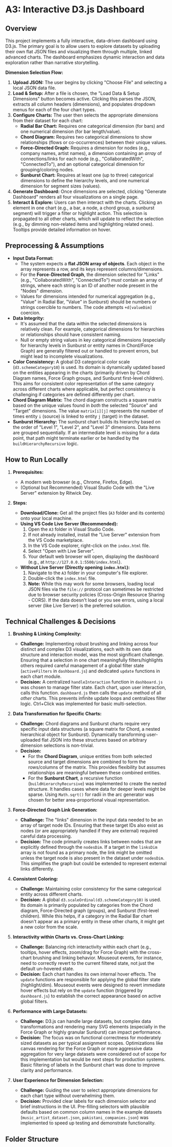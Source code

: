 # A3: Interactive D3.js Dashboard

## Overview

This project implements a fully interactive, data-driven dashboard using D3.js. The primary goal is to allow users to explore datasets by uploading their own flat JSON files and visualizing them through multiple, linked advanced charts. The dashboard emphasizes dynamic interaction and data exploration rather than narrative storytelling.

**Dimension Selection Flow:**

1.  **Upload JSON:** The user begins by clicking "Choose File" and selecting a local JSON data file.
2.  **Load & Setup:** After a file is chosen, the "Load Data & Setup Dimensions" button becomes active. Clicking this parses the JSON, extracts all column headers (dimensions), and populates dropdown menus for each of the four chart types.
3.  **Configure Charts:** The user then selects the appropriate dimensions from their dataset for each chart:
    *   **Radial Bar Chart:** Requires one categorical dimension (for bars) and one numerical dimension (for bar length/value).
    *   **Chord Diagram:** Requires two categorical dimensions to show relationships (flows or co-occurrences) between their unique values.
    *   **Force-Directed Graph:** Requires a dimension for nodes (e.g., company names, artist names), a dimension containing an *array* of connections/links for each node (e.g., "CollaboratedWith", "ConnectedTo"), and an optional categorical dimension for grouping/coloring nodes.
    *   **Sunburst Chart:** Requires at least one (up to three) categorical dimensions to define the hierarchy levels, and one numerical dimension for segment sizes (values).
4.  **Generate Dashboard:** Once dimensions are selected, clicking "Generate Dashboard" renders all four visualizations on a single page.
5.  **Interact & Explore:** Users can then interact with the charts. Clicking an element in one chart (e.g., a bar, a node, a chord group, a sunburst segment) will trigger a filter or highlight action. This selection is propagated to all other charts, which will update to reflect the selection (e.g., by dimming non-related items and highlighting related ones). Tooltips provide detailed information on hover.

## Preprocessing & Assumptions

*   **Input Data Format:**
    *   The system expects a **flat JSON array of objects**. Each object in the array represents a row, and its keys represent columns/dimensions.
    *   For the **Force-Directed Graph**, the dimension selected for "Links" (e.g., "CollaboratedWith", "ConnectedTo") *must* contain an array of strings, where each string is an ID of another node present in the "Nodes" dimension.
    *   Values for dimensions intended for numerical aggregation (e.g., "Value" in Radial Bar, "Value" in Sunburst) should be numbers or strings coercible to numbers. The code attempts `+d[valueDim]` coercion.
*   **Data Integrity:**
    *   It's assumed that the data within the selected dimensions is relatively clean. For example, categorical dimensions for hierarchies or relationships should have consistent naming.
    *   Null or empty string values in key categorical dimensions (especially for hierarchy levels in Sunburst or entity names in Chord/Force Graph) are generally filtered out or handled to prevent errors, but might lead to incomplete visualizations.
*   **Color Consistency:** A global D3 categorical color scale (`d3.schemeCategory10`) is used. Its domain is dynamically updated based on the entities appearing in the charts (primarily driven by Chord Diagram names, Force Graph groups, and Sunburst first-level children). This aims for consistent color representation of the same category across different charts where applicable, but perfect consistency is challenging if categories are defined differently per chart.
*   **Chord Diagram Matrix:** The chord diagram constructs a square matrix based on the unique values found in *both* the selected "Source" and "Target" dimensions. The value `matrix[i][j]` represents the number of times entity `i` (source) is linked to entity `j` (target) in the dataset.
*   **Sunburst Hierarchy:** The sunburst chart builds its hierarchy based on the order of "Level 1", "Level 2", and "Level 3" dimensions. Data items are grouped sequentially. If an intermediate level is missing for a data point, that path might terminate earlier or be handled by the `buildHierarchyRecursive` logic.

## How to Run Locally

1.  **Prerequisites:**
    *   A modern web browser (e.g., Chrome, Firefox, Edge).
    *   (Optional but Recommended) Visual Studio Code with the "Live Server" extension by Ritwick Dey.

2.  **Steps:**
    *   **Download/Clone:** Get all the project files (`A3` folder and its contents) onto your local machine.
    *   **Using VS Code Live Server (Recommended):**
        1.  Open the `A3` folder in Visual Studio Code.
        2.  If not already installed, install the "Live Server" extension from the VS Code marketplace.
        3.  In the VS Code explorer, right-click on the `index.html` file.
        4.  Select "Open with Live Server".
        5.  Your default web browser will open, displaying the dashboard (e.g., at `http://127.0.0.1:5500/index.html`).
    *   **Without Live Server (Directly opening `index.html`):**
        1.  Navigate to the `A3` folder in your computer's file explorer.
        2.  Double-click the `index.html` file.
        3.  **Note:** While this may work for some browsers, loading local JSON files via the `file://` protocol can sometimes be restricted due to browser security policies (Cross-Origin Resource Sharing - CORS). If the data doesn't load or you see errors, using a local server (like Live Server) is the preferred solution.

## Technical Challenges & Decisions

1.  **Brushing & Linking Complexity:**
    *   **Challenge:** Implementing robust brushing and linking across four distinct and complex D3 visualizations, each with its own data structure and interaction model, was the most significant challenge. Ensuring that a selection in one chart meaningfully filters/highlights others required careful management of a global filter state (`activeFilters` in `dashboard.js`) and dedicated `update` functions in each chart module.
    *   **Decision:** A centralized `handleInteraction` function in `dashboard.js` was chosen to manage filter state. Each chart, upon user interaction, calls this function. `dashboard.js` then calls the `update` method of all *other* charts. This prevents infinite update loops and centralizes filter logic. Ctrl+Click was implemented for basic multi-selection.

2.  **Data Transformation for Specific Charts:**
    *   **Challenge:** Chord diagrams and Sunburst charts require very specific input data structures (a square matrix for Chord, a nested hierarchical object for Sunburst). Dynamically transforming user-uploaded flat JSON into these structures based on arbitrary dimension selections is non-trivial.
    *   **Decision:**
        *   For the **Chord Diagram**, unique entities from both selected source and target dimensions are combined to form the rows/columns of the matrix. This provides flexibility but assumes relationships are meaningful between these combined entities.
        *   For the **Sunburst Chart**, a recursive function (`buildHierarchyRecursive`) was implemented to create the nested structure. It handles cases where data for deeper levels might be sparse. Using `Math.sqrt()` for radii in the arc generator was chosen for better area-proportional visual representation.

3.  **Force-Directed Graph Link Generation:**
    *   **Challenge:** The "links" dimension in the input data needed to be an array of target node IDs. Ensuring that these target IDs also exist as nodes (or are appropriately handled if they are external) required careful data processing.
    *   **Decision:** The code primarily creates links between nodes that are explicitly defined through the `nodesDim`. If a target in the `linksDim` array is not found as a primary node, the link might be omitted unless the target node is also present in the dataset under `nodesDim`. This simplifies the graph but could be extended to represent external links differently.

4.  **Consistent Coloring:**
    *   **Challenge:** Maintaining color consistency for the same categorical entity across different charts.
    *   **Decision:** A global `d3.scaleOrdinal(d3.schemeCategory10)` is used. Its domain is primarily populated by categories from the Chord diagram, Force-Directed graph (groups), and Sunburst (first-level children). While this helps, if a category in the Radial Bar chart doesn't appear as a primary entity in these other charts, it might get a new color from the scale.

5.  **Interactivity within Charts vs. Cross-Chart Linking:**
    *   **Challenge:** Balancing rich interactivity within each chart (e.g., tooltips, hover effects, zoom/drag for Force Graph) with the cross-chart brushing and linking behavior. Mouseout events, for instance, need to correctly revert to the current filtered state, not just the default un-hovered state.
    *   **Decision:** Each chart handles its own internal hover effects. The `update` functions are responsible for applying the global filter state (highlight/dim). Mouseout events were designed to revert immediate hover effects but rely on the `update` function (triggered by `dashboard.js`) to establish the correct appearance based on active global filters.

6.  **Performance with Large Datasets:**
    *   **Challenge:** D3.js can handle large datasets, but complex data transformations and rendering many SVG elements (especially in the Force Graph or highly granular Sunburst) can impact performance.
    *   **Decision:** The focus was on functional correctness for moderately sized datasets as per typical assignment scopes. Optimizations like canvas rendering for the Force Graph or more aggressive data aggregation for very large datasets were considered out of scope for this implementation but would be next steps for production systems. Basic filtering of labels in the Sunburst chart was done to improve clarity and performance.

7.  **User Experience for Dimension Selection:**
    *   **Challenge:** Guiding the user to select appropriate dimensions for each chart type without overwhelming them.
    *   **Decision:** Provided clear labels for each dimension selector and brief instructions in the UI. Pre-filling selectors with plausible defaults based on common column names in the example datasets (`music_artist_dataset.json`, `pakistani_companies.json`) was implemented to speed up testing and demonstrate functionality.

## Folder Structure
